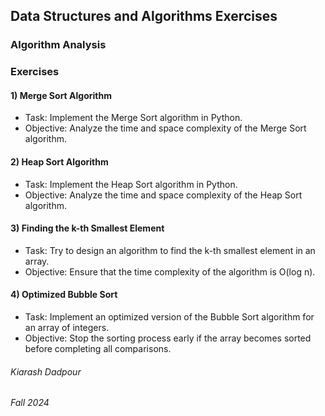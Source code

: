 ## Data Structures and Algorithms Exercises
### Algorithm Analysis
### Exercises
#### 1) Merge Sort Algorithm
 - Task: Implement the Merge Sort algorithm in Python.
 - Objective: Analyze the time and space complexity of the Merge Sort algorithm.
#### 2) Heap Sort Algorithm
 - Task: Implement the Heap Sort algorithm in Python.
 - Objective: Analyze the time and space complexity of the Heap Sort algorithm.
#### 3) Finding the k-th Smallest Element
 - Task: Try to design an algorithm to find the k-th smallest element in an array.
 - Objective: Ensure that the time complexity of the algorithm is O(log n).
#### 4) Optimized Bubble Sort
 - Task: Implement an optimized version of the Bubble Sort algorithm for an array of integers.
 - Objective: Stop the sorting process early if the array becomes sorted before completing all comparisons.
###### Kiarash Dadpour
###### Fall 2024 

